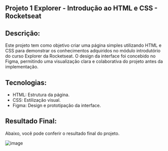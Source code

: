 ## Projeto 1 Explorer - Introdução ao HTML e CSS - Rocketseat

## Descrição:

Este projeto tem como objetivo criar uma página simples utilizando HTML e CSS para demonstrar os conhecimentos adquiridos no módulo introdutório do curso Explorer da Rocketseat. 
O design da interface foi concebido no Figma, permitindo uma visualização clara e colaborativa do projeto antes da implementação.

## Tecnologias:

- HTML: Estrutura da página.
- CSS: Estilização visual.
- Figma: Design e prototipação da interface.

## Resultado Final:

Abaixo, você pode conferir o resultado final do projeto.

![image](https://github.com/user-attachments/assets/0e62bd57-3316-41c7-a6f6-511f02ae409d)

